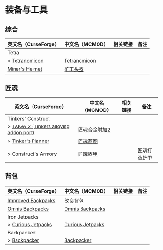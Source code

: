 # 装备与工具

## 综合

| 英文名（CurseForge）                                                         | 中文名（MCMOD）                                      | 相关链接 | 备注 |
| ---------------------------------------------------------------------------- | ---------------------------------------------------- | -------- | ---- |
| Tetra                                                                        |                                                      |          |      |
| > [Tetranomicon](https://www.curseforge.com/minecraft/mc-mods/tetranomicon)  | [Tetranomicon](https://www.mcmod.cn/class/5261.html) |          |      |
| [Miner's Helmet](https://www.curseforge.com/minecraft/mc-mods/miners-helmet) | [矿工头盔](https://www.mcmod.cn/class/3419.html)     |          |      |

## 匠魂

| 英文名（CurseForge）                                                                           | 中文名（MCMOD）                                       | 相关链接 | 备注         |
| ---------------------------------------------------------------------------------------------- | ----------------------------------------------------- | -------- | ------------ |
| Tinkers' Construct                                                                             |                                                       |          |              |
| > [TAIGA 2 (Tinkers alloying addon port)](https://www.curseforge.com/minecraft/mc-mods/taiga2) | [匠魂合金附加2](https://www.mcmod.cn/class/4515.html) |          |              |
| > [Tinker's Planner](https://www.curseforge.com/minecraft/mc-mods/tinkers-planner)             | [匠魂蓝图](https://www.mcmod.cn/class/4575.html)      |          |              |
| > [Construct's Armory](https://www.curseforge.com/minecraft/mc-mods/constructs-armory)         | [匠魂盔甲](https://www.mcmod.cn/class/1318.html)      |          | 匠魂打造护甲 |

## 背包

| 英文名（CurseForge）                                                                 | 中文名（MCMOD）                                          | 相关链接 | 备注 |
| ------------------------------------------------------------------------------------ | -------------------------------------------------------- | -------- | ---- |
| [Improved Backpacks](https://www.curseforge.com/minecraft/mc-mods/improvedbackpacks) | [改良背包](https://www.mcmod.cn/class/5126.html)         |          |      |
| [Omnis Backpacks](https://www.curseforge.com/minecraft/mc-mods/omnis-backpacks)      | [Omnis Backpacks](https://www.mcmod.cn/class/4294.html)  |          |      |
| Iron Jetpacks                                                                        |                                                          |          |      |
| > [Curious Jetpacks](https://www.curseforge.com/minecraft/mc-mods/curious-jetpacks)  | [Curious Jetpacks](https://www.mcmod.cn/class/3983.html) |          |      |
| Backpacked                                                                           |                                                          |          |      |
| > [Backpacker](https://www.curseforge.com/minecraft/mc-mods/backpacker)              | [Backpacker](https://www.mcmod.cn/class/3574.html)       |          |      |
